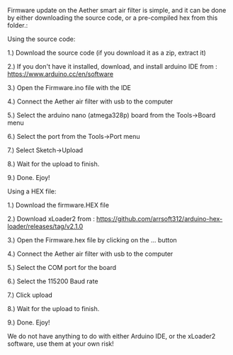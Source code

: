 Firmware update on the Aether smart air filter is simple, and it can be done by either downloading the source code, or a pre-compiled hex from this folder.:

Using the source code:

1.) Download the source code (if you download it as a zip, extract it)
   
2.) If you don't have it installed, download, and install arduino IDE from  : https://www.arduino.cc/en/software

3.) Open the Firmware.ino file with the IDE

4.) Connect the Aether air filter with usb to the computer

5.) Select the arduino nano (atmega328p)  board from the Tools->Board menu

6.) Select the port from the Tools->Port menu

7.) Select Sketch->Upload 

8.) Wait for the upload to finish.

9.) Done. Ejoy!

Using a HEX file:

1.) Download the firmware.HEX file
   
2.) Download xLoader2 from : https://github.com/arrsoft312/arduino-hex-loader/releases/tag/v2.1.0

3.) Open the Firmware.hex file by clicking on the ... button

4.) Connect the Aether air filter with usb to the computer

5.) Select the COM port for the board

6.) Select the 115200 Baud rate

7.) Click upload

8.) Wait for the upload to finish.

9.) Done. Ejoy!

We do not have anything to do with either Arduino IDE, or the xLoader2 software, use them at your own risk!
